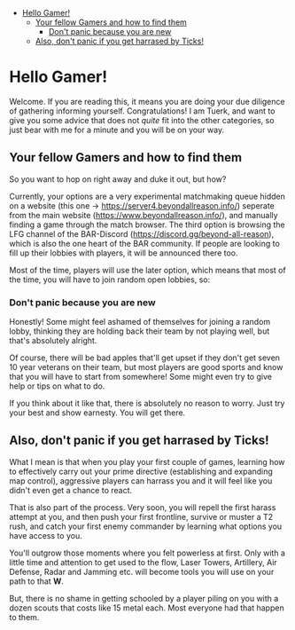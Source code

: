 - [Hello Gamer!](#hello-gamer)
	- [Your fellow Gamers and how to find them](#your-fellow-gamers-and-how-to-find-them)
		- [Don't panic because you are new](#dont-panic-because-you-are-new)
	- [Also, don't panic if you get harrased by Ticks!](#also-dont-panic-if-you-get-harrased-by-ticks)

# Hello Gamer!
Welcome. If you are reading this, it means you are doing your due diligence of gathering informing yourself. Congratulations!
I am Tuerk, and want to give you some advice that does not *quite* fit into the other categories, so just bear with me for a minute and you will be on your way.

## Your fellow Gamers and how to find them
So you want to hop on right away and duke it out, but how?

Currently, your options are a very experimental matchmaking queue hidden on a website (this one -> https://server4.beyondallreason.info/) seperate from the main website (https://www.beyondallreason.info/), and manually finding a game through the match browser. The third option is browsing the LFG channel of the BAR-Discord (https://discord.gg/beyond-all-reason), which is also the one heart of the BAR community. If people are looking to fill up their lobbies with players, it will be announced there too.

Most of the time, players will use the later option, which means that most of the time, you will have to join random open lobbies, so:

### Don't panic because you are new
Honestly! Some might feel ashamed of themselves for joining a random lobby, thinking they are holding back their team by not playing well, but that's absolutely alright.

Of course, there will be bad apples that'll get upset if they don't get seven 10 year veterans on their team, but most players are good sports and know that you will have to start from somewhere! Some might even try to give help or tips on what to do.

If you think about it like that, there is absolutely no reason to worry. Just try your best and show earnesty. You will get there.

## Also, don't panic if you get harrased by Ticks!
What I mean is that when you play your first couple of games, learning how to effectively carry out your prime directive (establishing and expanding map control), aggressive players can harrass you and it will feel like you didn't even get a chance to react.

That is also part of the process. Very soon, you will repell the first harass attempt at you, and then push your first frontline, survive or muster a T2 rush, and catch your first enemy commander by learning what options you have access to you.

You'll outgrow those moments where you felt powerless at first. Only with a little time and attention to get used to the flow, Laser Towers, Artillery, Air Defense, Radar and Jamming etc. will become tools you will use on your path to that **W**.

But, there is no shame in getting schooled by a player piling on you with a dozen scouts that costs like 15 metal each. Most everyone had that happen to them.